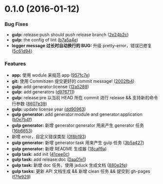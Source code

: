 <a name="0.1.0"></a>
# 0.1.0 (2016-01-12)


### Bug Fixes

* **gulp:** release:push should push release branch ([2e24b2c](https://github.com/adoyle-h/nodejs-project-snippets/commit/2e24b2c))
* **gulp:** the config of lint ([b7a5a4e](https://github.com/adoyle-h/nodejs-project-snippets/commit/b7a5a4e))
* **logger message 过长时自动换行的 BUG:** 升级 pretty-error，错误已修复 ([5c61d94](https://github.com/adoyle-h/nodejs-project-snippets/commit/5c61d94))

### Features

* **app:** 使用 wodule 来规范 app ([957fc7e](https://github.com/adoyle-h/nodejs-project-snippets/commit/957fc7e))
* **git:** 使用 Commitizen 提交更好的 commit message! ([2002fb4](https://github.com/adoyle-h/nodejs-project-snippets/commit/2002fb4))
* **gulp:** add generator:license ([12a5289](https://github.com/adoyle-h/nodejs-project-snippets/commit/12a5289))
* **gulp:** add generators ([d976711](https://github.com/adoyle-h/nodejs-project-snippets/commit/d976711))
* **gulp:** release:pre 以当前 HEAD 所在 commit 进行 release && 支持新的命令行参数 ([8607e39](https://github.com/adoyle-h/nodejs-project-snippets/commit/8607e39))
* **gulp:** update license year ([dd90963](https://github.com/adoyle-h/nodejs-project-snippets/commit/dd90963))
* **gulp generator:** add generator:module and generator:application ([b0e7b4f](https://github.com/adoyle-h/nodejs-project-snippets/commit/b0e7b4f))
* **gulp generator:** 新增 generator:generator 用来产生 generator 任务 ([16b6653](https://github.com/adoyle-h/nodejs-project-snippets/commit/16b6653))
* 新增 error，自定义错误类型 ([0f8b193](https://github.com/adoyle-h/nodejs-project-snippets/commit/0f8b193))
* **gulp generator:** 新增 generator:task 用来产生 gulp 任务 ([3b5a427](https://github.com/adoyle-h/nodejs-project-snippets/commit/3b5a427))
* **gulp generator:** 新增 README 生成器 ([18caf9a](https://github.com/adoyle-h/nodejs-project-snippets/commit/18caf9a))
* **gulp task:** add init ([41cee0c](https://github.com/adoyle-h/nodejs-project-snippets/commit/41cee0c))
* **gulp task:** add release:doc ([0aa01e1](https://github.com/adoyle-h/nodejs-project-snippets/commit/0aa01e1))
* **gulp task:** 新增 doc 任务，使用 jsduck 生成文档 ([880e2fe](https://github.com/adoyle-h/nodejs-project-snippets/commit/880e2fe))
* **gulp tasks:** 更新 API 文档生成 && 新增 clean 任务 && 提交到 gh-pages ([f7fe929](https://github.com/adoyle-h/nodejs-project-snippets/commit/f7fe929))



